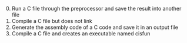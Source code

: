 0. Run a C file through the preprocessor and save the result into another file
1. Compile a C file but does not link
2. Generate the assembly code of a C code and save it in an output file
3. Compile a C file and creates an executable named cisfun

